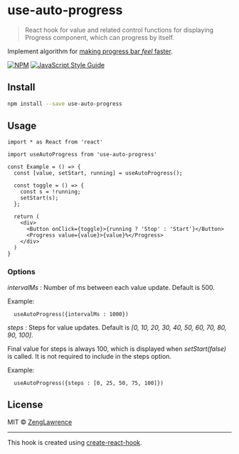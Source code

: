 # use-auto-progress

> React hook for value and related control functions for displaying Progress component, which can progress by itself.

Implement algorithm for [making progress bar _feel_ faster](https://www.smashingmagazine.com/2016/12/best-practices-for-animated-progress-indicators/).

[![NPM](https://img.shields.io/npm/v/use-auto-progress.svg)](https://www.npmjs.com/package/use-auto-progress) [![JavaScript Style Guide](https://img.shields.io/badge/code_style-standard-brightgreen.svg)](https://standardjs.com)

## Install

```bash
npm install --save use-auto-progress
```

## Usage

```tsx
import * as React from 'react'

import useAutoProgress from 'use-auto-progress'

const Example = () => {
  const [value, setStart, running] = useAutoProgress();

  const toggle = () => {
    const s = !running;
    setStart(s);
  };

  return (
    <div>
      <Button onClick={toggle}>{running ? 'Stop' : 'Start'}</Button>
      <Progress value={value}>{value}%</Progress>
    </div>
  )
}
```

### Options

_intervalMs_ : Number of ms between each value update.  Default is 500.

Example:
```tsx
  useAutoProgress({intervalMs : 1000})
```

_steps_ : Steps for value updates.  Default is _[0, 10, 20, 30, 40, 50, 60, 70, 80, 90, 100]_.

Final value for steps is always 100, which is displayed when _setStart(false)_ is called.  It is not required to include in the steps option.  

Example:
```tsx
  useAutoProgress({steps : [0, 25, 50, 75, 100]})
```

## License

MIT © [ZengLawrence](https://github.com/ZengLawrence)

---

This hook is created using [create-react-hook](https://github.com/hermanya/create-react-hook).
